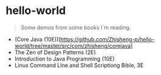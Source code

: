 # hello-world

>Some demos from some books I`m reading.

- (Core Java (10E))[https://github.com/Zhisheng-p/hello-world/tree/master/src/com/zhisheng/corejava]
- The Zen of Design Patterns (2E)
- Introduction to Java Programming (10E)
- Linux Command LIne and Shell Scriptiong Bible, 3E
